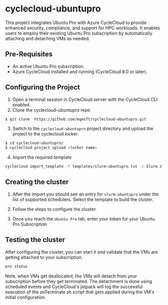 # cyclecloud-ubuntupro

This project integrates Ubuntu Pro with Azure CycleCloud to provide enhanced security, compliance, and support for HPC workloads. It enables users to employ their existing Ubuntu Pro subscription by automatically attaching and detaching VMs as needed. 

## Pre-Requisites

- An active Ubuntu Pro subscription.
- Azure CycleCloud installed and running (CycleCloud 8.0 or later).

## Configuring the Project ##
1. Open a terminal session in CycleCloud server with the CycleCloud CLI enabled.
2. Clone the cyclecloud-ubuntupro repo
``` bash
$ git clone  https://github.com/egmsft/cyclecloud-ubuntupro.git
```
3. Swtich to the `cyclecloud-ubuntupro` project directory and upload the project to the cyclecloud locker.
``` bash
$ cd cyclecloud-ubuntupro/
$ cyclecloud project upload <locker name>
```

4. Import the required template
``` bash
cyclecloud import_template -f templates/slurm-ubuntupro.txt -c Slurm slurm-ubuntupro 
```
## Creating the cluster ##

1. After the import you should see an entry for `slurm-ubuntupro` under the list of supported schedulers. Select the template to build the cluster. 

2. Follow the steps to configure the cluster. 

3. Once you reach the `Ubuntu Pro` tab, enter your token for your Ubuntu Pro Subscription

## Testing the cluster ##

After configuring the cluster, you can start it and validate that the VMs are getting attached to your subscription. 

``` bash
pro status
```
Note, when VMs get deallocated, the VMs will detach from your subscription before they get terminated. The detachment is done using scheduled events and CycleCloud's jetpack will log the successful execution of the onTerminate.sh script that gets applied during the VM's initial configuration. 
